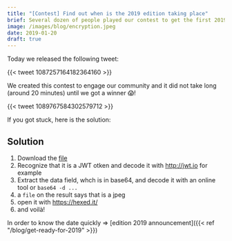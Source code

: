```yaml
---
title: "[Contest] Find out when is the 2019 edition taking place"
brief: Several dozen of people played our contest to get the first 2019 ticket
image: /images/blog/encryption.jpeg
date: 2019-01-20
draft: true
---
```


Today we released the following tweet:

{{< tweet 1087257164182364160 >}}

We created this contest to engage our community and it did not take long (around 20 minutes) until we got a winner 😱!

{{< tweet 1089767584302579712 >}}

If you got stuck, here is the solution:

## Solution

1. Download the [file](http://bit.ly/SaurasTuTrouverLaDateDuDevFestToulouse2019)
2. Recognize that it is a JWT otken and decode it with <http://jwt.io> for example
3. Extract the data field, whch is in base64, and decode it with an online tool or `base64 -d ...`
4. a `file` on the result says that is a jpeg
5. open it with <https://hexed.it/>
6. and voilà!

In order to know the date quickly => [edition 2019 announcement]({{< ref "/blog/get-ready-for-2019" >}})